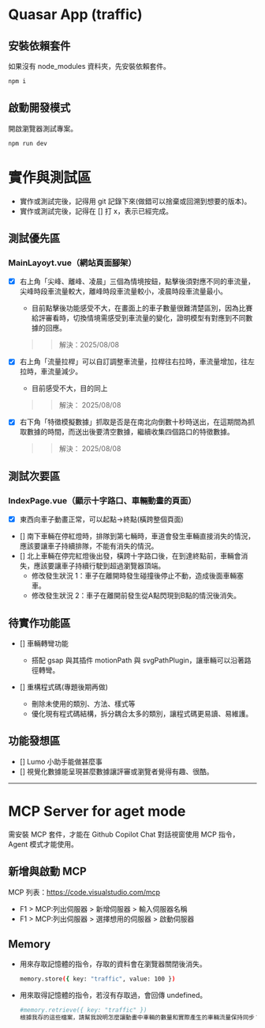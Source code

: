 # Quasar App (traffic)

## 安裝依賴套件

如果沒有 node_modules 資料夾，先安裝依賴套件。

```bash
npm i
```

## 啟動開發模式

開啟瀏覽器測試專案。

```bash
npm run dev
```

# 實作與測試區

- 實作或測試完後，記得用 git 記錄下來(做錯可以捨棄或回溯到想要的版本)。
- 實作或測試完後，記得在 [] 打 x，表示已經完成。

## 測試優先區

### MainLayoyt.vue（網站頁面腳架）

- [x] 右上角「尖峰、離峰、凌晨」三個為情境按鈕，點擊後須對應不同的車流量，尖峰時段車流量較大，離峰時段車流量較小，凌晨時段車流量最小。
  - 目前點擊後功能感受不大，在畫面上的車子數量很難清楚區別，因為比賽給評審看時，切換情境需感受到車流量的變化，證明模型有對應到不同數據的回應。

  > > 解決：2025/08/08

- [x] 右上角「流量拉桿」可以自訂調整車流量，拉桿往右拉時，車流量增加，往左拉時，車流量減少。
  - 目前感受不大，目的同上

  > > 解決： 2025/08/08

- [x] 右下角「特徵模擬數據」抓取是否是在南北向倒數十秒時送出，在這期間為抓取數據的時間，而送出後要清空數據，繼續收集四個路口的特徵數據。

  > > 解決： 2025/08/08

## 測試次要區

### IndexPage.vue（顯示十字路口、車輛動畫的頁面）

- [x] 東西向車子動畫正常，可以起點->終點(橫跨整個頁面)
- [] 南下車輛在停紅燈時，排隊到第七輛時，車道會發生車輛直接消失的情況，應該要讓車子持續排隊，不能有消失的情況。
- [] 北上車輛在停完紅燈後出發，橫跨十字路口後，在到達終點前，車輛會消失，應該要讓車子持續行駛到超過瀏覽器頂端。
  - 修改發生狀況 1：車子在離開時發生碰撞後停止不動，造成後面車輛塞車。
  - 修改發生狀況 2：車子在離開前發生從A點閃現到B點的情況後消失。

## 待實作功能區

- [] 車輛轉彎功能
  - 搭配 gsap 與其插件 motionPath 與 svgPathPlugin，讓車輛可以沿著路徑轉彎。

- [] 重構程式碼(專題後期再做)
  - 刪除未使用的類別、方法、樣式等
  - 優化現有程式碼結構，拆分耦合太多的類別，讓程式碼更易讀、易維護。

## 功能發想區

- [] Lumo 小助手能做甚麼事
- [] 視覺化數據能呈現甚麼數據讓評審或瀏覽者覺得有趣、很酷。

---

# MCP Server for aget mode

需安裝 MCP 套件，才能在 Github Copilot Chat 對話視窗使用 MCP 指令，Agent 模式才能使用。

## 新增與啟動 MCP

MCP 列表：https://code.visualstudio.com/mcp

- F1 > MCP:列出伺服器 > 新增伺服器 > 輸入伺服器名稱
- F1 > MCP:列出伺服器 > 選擇想用的伺服器 > 啟動伺服器

## Memory

- 用來存取記憶體的指令，存取的資料會在瀏覽器關閉後消失。

  ```bash
  memory.store({ key: "traffic", value: 100 })
  ```

- 用來取得記憶體的指令，若沒有存取過，會回傳 undefined。

  ```bash
  #memory.retrieve({ key: "traffic" })
  根據我存的這些檔案，請幫我說明怎麼讓動畫中車輛的數量和實際產生的車輛流量保持同步？
  ```
